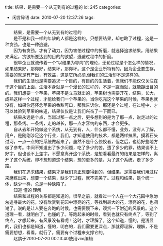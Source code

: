 title: 结果，是需要一个从无到有的过程的
id: 245
categories:
  - 闲言碎语
date: 2010-07-20 12:37:26
tags:
---

　　结果，是需要一个从无到有的过程的
</br>　　是不是和我一样的年龄的人都是这样的，只想要结果，却忽略了过程，这是一种贪劲，也是一种逃避。
</br>　　因为有贪劲，才有了动力，因为害怕过程中的折磨，就选择追求结果。用结果来满足，贪欲所要达到的目的的欲望，逃避过程中的折磨。
</br>　　很早企业就流传着一个“以结果为导向”的理论，无论过程是个怎么样的情况，如果结果好，那你好，结果坏，那你坏。这个是企业所特有的，因为企业要生存，需要的就是有产出，有效益，这是它所必须,但我们的生活却不是这样的。
</br>　　我们的生活也是需要追求一个目的，有目的的生活着，但我们不能仅仅关注在于这个目的上面，生活本身就是一个漫长的过程的，不是一蹴而就，就能蹦出目的的。我们想要一个苹果，苹果不是立马就出的，苹果树也需要开花，结果，长大，成熟这样一个过程，才能给我们一个苹果的。当你吃完这个苹果的时候，苹果也就没有，如果你还怀念苹果的香甜可口，那我告诉你，那还是个过程，在过程中，才可以体验到苹果的味道，结果仅仅是让我们兴奋了一下而已。
</br>　　结果永远是个点，当越过那一点之后，更多想到的是为了那一点，说走过的过程，那条线。一条线，走的越长，那一点才容纳的东西，才会更多。
</br>　　自从去年开始做这个系统，从无到有，人，什么都不懂，业务，没有人了解，用户，是刚刚涉足这个行业，我们，才知道使用的技术，都是两样抹黑，摸着石头过河，一点一点的把系统做起来了，虽然不是什么佼佼者，但之后，也给好些地方做了参考。中间不知道出了多少问题，吃了多少的苦，遭了多少的罪，结果谈不上好字，但也谈不上差字。不愿意离开这个系统，是想看看最终的结果是怎样的，离开了这个系统，却不想知道这个结果，想的更多的是，为了这个系统，走了多少路。
</br>　　我们在追求结果，结果才是我们真正想要得到的，但结果，是需要我们用过程来磨练出来，想要一个结果，缺少了过程，就不完美了。过程和结果，是个统一体，缺少一样，总是一种缺陷了。
</br>　　知道 懂的 理解
</br>　　结果和过程的关系都是知道的，很早之前，就看过一个人在一个大花园中急匆匆追寻最大的花，没有欣赏到花园中漂亮的花，等找到最大的花，漂亮的花，也凋谢了。说的是让人要在奔跑的时候，也需要慢下来，观赏一下附近的风景的。这个道理一看，就明白了，也懂的了。等跑起来的时候，看到也就只有终点了，等到了终点，才想起来，有风景没有看呢！这时，才理解了。这个知道，懂的，是浅显的，我们也都是知道，懂的，明白的，我们需要更深点，那就得理解，理解，不是需要想想，看看，就行了，需要有个过程来支撑它的。
</br>　　赵鹏于2010-07-20 00:13:40使用vim编辑